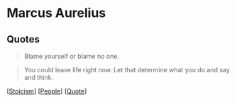 # Marcus Aurelius

## Quotes

> Blame yourself or blame no one.

> You could leave life right now. Let that determine what you do and say and think.

[[Stoicism]] [[People]] [[Quote]]

[//begin]: # "Autogenerated link references for markdown compatibility"
[Stoicism]: stoicism "Stoicism"
[People]: people "People"
[Quote]: quote "Quote"
[//end]: # "Autogenerated link references"